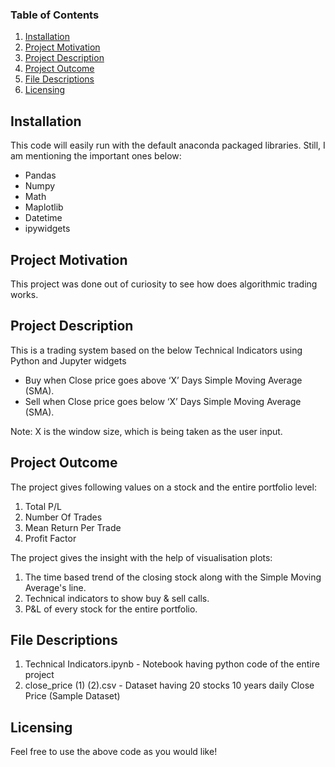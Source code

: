 ### Table of Contents

1. [Installation](#installation)
2. [Project Motivation](#motivation)
3. [Project Description](#description)
4. [Project Outcome](#outcome)
5. [File Descriptions](#files)
6. [Licensing](#licensing)

## Installation <a name="installation"></a>

This code will easily run with the default anaconda packaged libraries. Still, I am mentioning the important ones below:
- Pandas
- Numpy
- Math
- Maplotlib
- Datetime
- ipywidgets

## Project Motivation<a name="motivation"></a>

This project was done out of curiosity to see how does algorithmic trading works.

## Project Description<a name="description"></a>

This is a trading system based on the below Technical Indicators using Python and Jupyter widgets

- Buy when Close price goes above ‘X’ Days Simple Moving Average (SMA).
- Sell when Close price goes below ‘X’ Days Simple Moving Average (SMA).

Note: X is the window size, which is being taken as the user input.

## Project Outcome<a name="outcome"></a>

The project gives following values on a stock and the entire portfolio level:

1. Total P/L
2. Number Of Trades
3. Mean Return Per Trade
4. Profit Factor

The project gives the insight with the help of visualisation plots:

1. The time based trend of the closing stock along with the Simple Moving Average's line.
2. Technical indicators to show buy & sell calls.
3. P&L of every stock for the entire portfolio.

## File Descriptions <a name="files"></a>

1. Technical Indicators.ipynb - Notebook having python code of the entire project
2. close_price (1) (2).csv - Dataset having 20 stocks 10 years daily Close Price (Sample Dataset)

## Licensing <a name="licensing"></a>

Feel free to use the above code as you would like! 